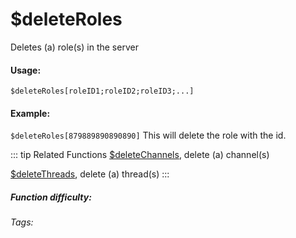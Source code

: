 # $deleteRoles
Deletes (a) role(s) in the server

#### Usage: 
`$deleteRoles[roleID1;roleID2;roleID3;...]`


#### Example:
`$deleteRoles[879889890890890]`
This will delete the role with the id.


::: tip Related Functions
[$deleteChannels](../Channel/deleteChannels.md), delete (a) channel(s)

[$deleteThreads](../Thread/deleteThreads.md), delete (a) thread(s)
:::

##### Function difficulty: <Badge type="tip" text="Easy" vertical="middle" /> 
###### Tags: <Badge type="tip" text="role" vertical="middle" /> <Badge type="tip" text="delete" vertical="middle" /> <Badge type="tip" text="delete role" vertical="middle" /> <Badge type="tip" text="remove role" vertical="middle" /> 